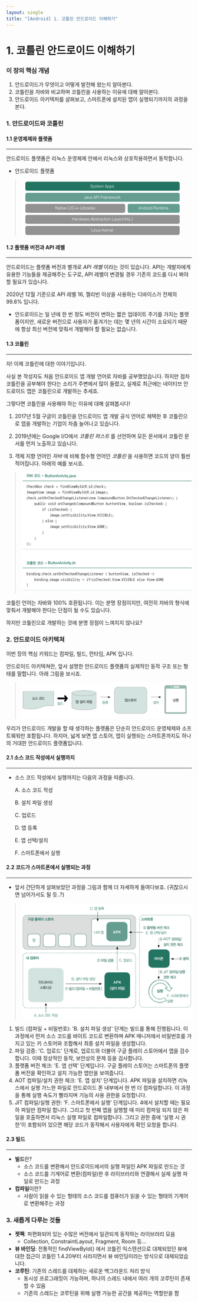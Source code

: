 ```yaml
---
layout: single
title: "[Android] 1. 코틀린 안드로이드 이해하기"
---
```


# 1. 코틀린 안드로이드 이해하기



### 이 장의 핵심 개념

1. 안드로이드가 무엇이고 어떻게 발전해 왔는지 알아본다. 
2. 코틀린을 자바와 비교하며 코틀린을 사용하는 이유에 대해 알아본다. 
3. 안드로이드 아키텍처를 살펴보고, 스마트폰에 설치된 앱이 실행되기까지의 과정을 본다. 



### 1. 안드로이드와 코틀린

#### 1.1 운영체제와 플랫폼

---

안드로이드 플랫폼은 리눅스 운영체제 안에서 리눅스와 상호작용하면서 동작합니다. 

* 안드로이드 플랫폼

> ![image1](../assets/images/Android/Chapter%201/image-20210707160907685.png)



#### 1.2 플랫폼 버전과 API 레벨

---

안드로이드는 플랫폼 버전과 별개로 _API 레벨_ 이라는 것이 있습니다. API는 개발자에게 유용한 기능들을 제공해주는 도구로, API 레벨이 변경될 경우 기존의 코드를 다시 봐야 할 필요가 있습니다.  

2020년 12월 기준으로 API 레벨 16, 젤리빈 이상을 사용하는 디바이스가 전체의 99.8% 입니다. 

* 안드로이드는 일 년에 한 번 정도 버전이 변하는 짧은 업데이트 주기를 가지는 플랫폼이지만, 새로운 버전으로 사용자가 옮겨가는 데는 몇 년의 시간이 소요되기 때문에 항상 최신 버전에 맞춰서 개발해야 할 필요는 없습니다. 



#### 1.3 코틀린

---

자! 이제 코틀린에 대한 이야기입니다. 

사실 본 작성자도 처음 안드로이드 앱 개발 언어로 자바를 공부했었습니다. 하지만 점차 코틀린을 공부해야 한다는 소리가 주변에서 많이 들렸고, 실제로 최근에는 네이티브 안드로이드 앱은 코틀린으로 개발하는 추세죠. 

그렇다면 코틀린을 사용해야 하는 이유에 대해 살펴봅시다!

1. 2017년 5월 구글이 코틀린을 안드로이드 앱 개발 공식 언어로 채택한 후 코틀린으로 앱을 개발하는 기업이 차츰 늘어나고 있습니다. 
2. 2019년에는 Google I/O에서 _코틀린 퍼스트_ 를 선언하며 모든 문서에서 코틀린 문서를 먼저 노출하고 있습니다. 

3. 객체 지향 언어인 _자바_ 에 비해 함수형 언어인 _코틀린_ 을 사용하면 코드의 양이 훨씬 적어집니다. 아래의 예를 보시죠. 

> ![image2](../assets/images/Android/Chapter%201/image-20210707162514046.png)



코틀린 언어는 자바와 100% 호환됩니다. 이는 분명 장점이지만, 여전히 자바의 형식에 맞춰서 개발해야 한다는 단점이 될 수도 있습니다. 

하지만 코틀린으로 개발하는 것에 분명 장점이 느껴지지 않나요?



### 2. 안드로이드 아키텍쳐

이번 장의 핵심 키워드는 컴파일, 빌드, 런타임, APK 입니다. 

안드로이드 아키텍쳐란, 앞서 설명한 안드로이드 플랫폼의 실제적인 동작 구조 또는 형태를 말합니다. 아래 그림을 보시죠. 

> ![image3](../assets/images/Android/Chapter%201/image-20210707162526846.png)

우리가 안드로이드 개발을 할 때 생각하는 플랫폼은 단순히 안드로이드 운영체제와 소프트웨워만 포함됩니다. 하지마, 넓게 보면 앱 스토어, 앱이 실행되는 스마트폰까지도 하나의 거대한 안드로이드 플랫폼입니다. 



#### 2.1 소스 코드 작성에서 실행까지

---

* 소스 코드 작성에서 실행까지는 다음의 과정을 따릅니다. 

  A. 소스 코드 작성

  B. 설치 파일 생성

  C. 업로드

  D. 앱 등록

  E. 앱 선택/설치

  F. 스마트폰에서 실행



#### 2.2 코드가 스마트폰에서 실행되는 과정

---

* 앞서 간단하게 살펴보았던 과정을 그림과 함께 더 자세하게 들여다보죠. (귀찮으시면 넘어가서도 될 듯..?)

> ![image4](../assets/images/Android/Chapter%201/image-20210707162541267.png)

1. 빌드 (컴파일 + 비밀번호): 'B. 설치 파일 생성' 단계는 빌드를 통해 진행됩니다. 이 과정에서 먼저 소스 코드를 바이트 코드로 변환하며 APK 매니저에서 비밀번호를 가지고 있는 키 스토어와 조합해서 최종 설치 파일을 생성합니다. 
2. 파일 검증: 'C. 업로드' 단계로, 업로드와 더불어 구글 플레이 스토어에서 앱을 검수합니다. 이때 정상적인 동작, 보안상의 문제 등을 검사합니다. 
3. 플랫폼 버전 체크: 'E. 앱 선택' 단계입니다. 구글 플레이 스토어는 스마트폰의 플랫폼 버전을 확인하고 설치 가능한 앱만을 보여줍니다. 
4. AOT 컴파일/설치 권한 체크: 'E. 앱 설치' 단계입니다. APK 파일을 설치하면 리눅스에서 실행 가느한 파일로 안드로이드 폰 내부에서 한 번 더 컴파일합니다. 이 과정을 통해 실행 속도가 빨라지며 기능의 사용 권한을 요청합니다. 
5. JIT 컴파일/실행 권한: 'F. 스마트폰에서 실행' 단계입니다. 4에서 설치할 때는 필요하 파일만 컴파일 합니다. 그리고 첫 번째 앱을 실행할 때 미리 컴파일 되지 않은 파일을 호출하면서 리눅스 실행 파일로 컴파일합니다. 그리고 권한 중에 '실행 시 권한'이 포함되어 있으면 해당 코드가 동작해서 사용자에게 확인 요청을 합니다. 



#### 2.3 빌드

---

* **빌드**란?
  * 소스 코드를 변환해서 안드로이드에서의 실행 파일인 APK 파일로 만드는 것
  * 소스 코드를 기계어로 변환(컴파일)한 후 라이브러리와 연결해서 실제 실행 파일로 만드는 과정
* **컴파일**이란?
  * 사람이 읽을 수 있는 형태의 소스 코드를 컴퓨터가 읽을 수 있는 형태의 기계어로 변환해주는 과정



### 3. 새롭게 다루는 것들

* **젯팩**: 파편화되어 있는 수많은 버전에서 일관되게 동작하는 라이브러리 모음
  * Collection, ConstraintLayout, Fragment, Room 등...
* **뷰 바인딩**: 전통적인 findViewById() 에서 코틀린 익스텐션으로 대체되었던 뷰에 대한 접근이 코틀린 1.4.20부터 사라지면서 뷰 바인딩이라는 방식으로 대체되었습니다. 
* **코루틴**: 기존의 스레드를 대체하는 새로운 백그라운드 처리 방식
  * 동시성 프로그래밍이 가능하며, 하나의 스레드 내에서 여러 개의 코루틴이 존재할 수 있음
  * 기존의 스레드는 코루틴을 위해 실행 가능한 공간을 제공하는 역할만을 함
